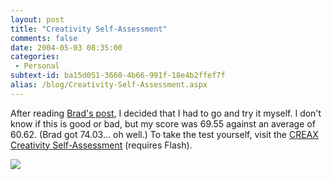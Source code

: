 ```yaml
---
layout: post
title: "Creativity Self-Assessment"
comments: false
date: 2004-05-03 08:35:00
categories:
 - Personal
subtext-id: ba15d051-3660-4b66-991f-18e4b2ffef7f
alias: /blog/Creativity-Self-Assessment.aspx
---
```



After reading [Brad's post](http://dotnetguy.techieswithcats.com/archives/004127.shtml), I decided that I had to go and try it myself. I don't know if this is good or bad, but my score was 69.55 against an average of 60.62. (Brad got 74.03... oh well.) To take the test yourself, visit the [CREAX Creativity Self-Assessment](http://creax.net/csa/frame.asp?session=zero) (requires Flash).

![](/images/22/o_Creativity-Self-Assessment.gif)

